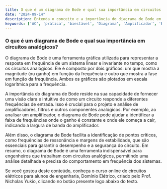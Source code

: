 ```yaml
---
title: O que é um diagrama de Bode e qual sua importância em circuitos analógicos?
date: "2024-09-14"
description: Entenda o conceito e a importância do diagrama de Bode em circuitos analógicos.
keywords: ['AC', 'prática', 'biestável', 'Diagrama', 'Amplificador', 'Bode', 'Ponto']
---
```


### O que é um diagrama de Bode e qual sua importância em circuitos analógicos?

O diagrama de Bode é uma ferramenta gráfica utilizada para representar a resposta em frequência de um sistema linear e invariante no tempo, como os circuitos analógicos. Ele é composto por dois gráficos: um que mostra a magnitude (ou ganho) em função da frequência e outro que mostra a fase em função da frequência. Ambos os gráficos são plotados em escala logarítmica para a frequência.

A importância do diagrama de Bode reside na sua capacidade de fornecer uma visão clara e intuitiva de como um circuito responde a diferentes frequências de entrada. Isso é crucial para o projeto e análise de amplificadores, filtros e outros componentes analógicos. Por exemplo, ao analisar um amplificador, o diagrama de Bode pode ajudar a identificar a faixa de frequências onde o ganho é constante e onde ele começa a cair, indicando a largura de banda do amplificador.

Além disso, o diagrama de Bode facilita a identificação de pontos críticos, como frequências de ressonância e margens de estabilidade, que são essenciais para garantir o desempenho e a segurança do circuito. Em resumo, o diagrama de Bode é uma ferramenta indispensável para engenheiros que trabalham com circuitos analógicos, permitindo uma análise detalhada e precisa do comportamento em frequência dos sistemas.

Se você gostou deste conteúdo, conheça o curso online de circuitos elétricos para alunos de engenharia, Domínio Elétrico, criado pelo Prof. Nicholas Yukio, clicando no botão presente logo abaixo do texto.